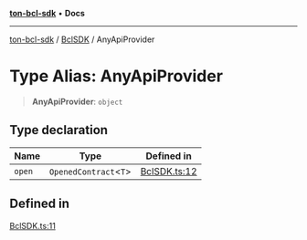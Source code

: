 [**ton-bcl-sdk**](../../README.md) • **Docs**

***

[ton-bcl-sdk](../../README.md) / [BclSDK](../README.md) / AnyApiProvider

# Type Alias: AnyApiProvider

> **AnyApiProvider**: `object`

## Type declaration

| Name | Type | Defined in |
| ------ | ------ | ------ |
| `open` | `OpenedContract`\<`T`\> | [BclSDK.ts:12](https://github.com/ton-fun-tech/ton-bcl-sdk/blob/7c79deee0843005cc270344ad3ec486e60aeccd9/src/BclSDK.ts#L12) |

## Defined in

[BclSDK.ts:11](https://github.com/ton-fun-tech/ton-bcl-sdk/blob/7c79deee0843005cc270344ad3ec486e60aeccd9/src/BclSDK.ts#L11)
